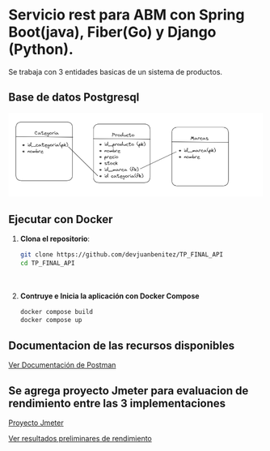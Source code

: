 # Servicio rest para ABM con Spring Boot(java), Fiber(Go) y Django (Python).

Se trabaja con 3 entidades basicas de un sistema de productos.

## Base de datos Postgresql
![App Screenshot](/img/bd.png)
## Ejecutar con Docker
1. **Clona el repositorio**:
   
   ```bash
   git clone https://github.com/devjuanbenitez/TP_FINAL_API
   cd TP_FINAL_API

  
2. **Contruye e Inicia la aplicación con Docker Compose**
   
   ```bash
   docker compose build
   docker compose up

## Documentacion de las recursos disponibles
[Ver Documentación de Postman](https://documenter.getpostman.com/view/20132784/2sA3Bn7Cas)

## Se agrega proyecto Jmeter para evaluacion de rendimiento entre las 3 implementaciones
[Proyecto Jmeter](https://github.com/devjuanbenitez/apirest-go-java-python-and-jmeter/tree/master/test-planing-jmeter)

[Ver resultados preliminares de rendimiento](https://devjuanbenitez.github.io/apirest-go-java-python-and-jmeter/result/)

